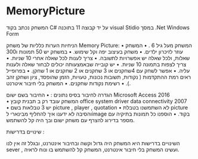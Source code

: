 # MemoryPicture
המשחק נכתב בקוד C#  על יד קבוצה 11 בתוכנה visual Stidio  במסך .Net Windows Form 

הניחיות הערות כלליות של משחק Memory Picture:
•	המשחק מעל גיל  6 .
•	המשחק עוזר לזיכרון ילדים.
•	משחק בעיצוב יפה וקל שימוש.
•	במשחק יש 50 תמונות ו300 שאלות, ולכל שאלה יש אפשרויות לתשובה.
•	צריך לענות לכל שאלה אחרי 10 שניות.
•	צריך לצפות בתמונה 10 שניות.
•	יש קובייה שבאמצעותה יכולים לבחור שאלה ולענות עליה. 
•	אפשר לשחק עם 4שחקנים או 3 שחקנים או 2 שחקנים או 1 שחקן.
•	בפרופייל ראים רמת ההתקדמות ( נקודות, תשובות נכונות, טעויות, הזמן שהופסד, ציון ושחקן זהב ).
•	רשימת נקודות שחקנים.
•	המשחק בלי חיבור איטרנט.


הגדרה לחיבור בסיס נתונים :
•	החיבור בשם ישום Microsoft Access 2016   
•	המשחק עובד רק ב תבנית קובץ  office system driver data connectivity 2007   
•	יש 3 טבלאות בשם picture , player , quotation 
•	 לא השתמשנו בטבלת  picture והסיבה לא ידענו איך להחליף מבינארי לimage  בקוד.
•	הוספנו כל תמונות בתיקיה עם מספר בדירוג להצרף עם משחק ישום ובך היה קל להשתמש.

שינויים בדרישות :

השינויים בדרישות היא המשחק היה גדול וקשה ובחיבור אינטרנט, ובגלל זה אין לנו sever , ועשינו המשחק בלי חיבור אינטרנט, המשחק קל להשתמש בו ונוח לראיה.
